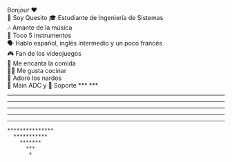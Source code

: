 Bonjour ❤️              
🧀 Soy Quesito 
🎓 Estudiante de Ingeniería de Sistemas  
🎶 Amante de la música  
🎸 Toco 5 instrumentos  
🗣️ Hablo español, inglés intermedio y un poco francés  
🎮 Fan de los videojuegos  
🍔 Me encanta la comida  
👨‍🍳 Me gusta cocinar  
🌼 Adoro los nardos  
🏹 Main ADC y 🤝 Soporte
      ***     ***
   *******  *******
  *******************
  *******************
  *******************
   *****************
    ***************
      ***********
        *******
          ***
           *

